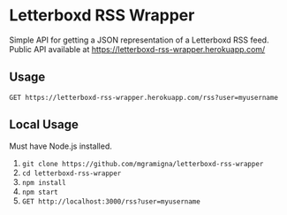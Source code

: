 # Letterboxd RSS Wrapper

Simple API for getting a JSON representation of a Letterboxd RSS feed. Public API available at https://letterboxd-rss-wrapper.herokuapp.com/

## Usage

`GET https://letterboxd-rss-wrapper.herokuapp.com/rss?user=myusername`

## Local Usage

Must have Node.js installed.

1) `git clone https://github.com/mgramigna/letterboxd-rss-wrapper`
2) `cd letterboxd-rss-wrapper`
3) `npm install`
4) `npm start`
5) `GET http://localhost:3000/rss?user=myusername`
